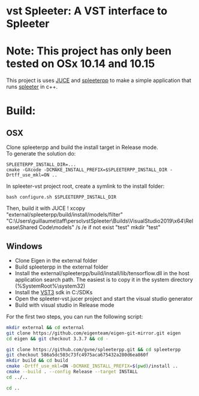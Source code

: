 # vst Spleeter: A VST interface to Spleeter
# Note: This project has only been tested on OSx 10.14 and 10.15

This project is uses [JUCE](https://juce.com/) and
[spleeterpp](https://github.com/gvne/spleeterpp) to make a simple application
that runs [spleeter](https://github.com/deezer/spleeter) in c++.

# Build:

## OSX

Clone spleeterpp and build the install target in Release mode.  
To generate the solution do:
```
SPLEETERPP_INSTALL_DIR=...
cmake -GXcode -DCMAKE_INSTALL_PREFIX=$SPLEETERPP_INSTALL_DIR -Drtff_use_mkl=ON ..
```

In spleeter-vst project root, create a symlink to the install folder:
```
bash configure.sh $SPLEETERPP_INSTALL_DIR
```

Then, build it with JUCE !
xcopy "external/spleeterpp/build/install/models/filter" "C:\Users\guillaume\taff\perso\vstSpleeter\Builds\VisualStudio2019\x64\Release\Shared Code\models" /s /e
if not exist "test" mkdir "test"
## Windows

* Clone Eigen in the external folder
* Build spleeterpp in the external folder
* Install the external/spleeterpp/build/install/lib/tensorflow.dll in the host application search path. The easiest is to copy it in the system directory (%SystemRoot%\\system32)
* Install the [VST3](https://www.steinberg.net/vst3sdk) sdk in C:/SDKs
* Open the spleeter-vst.jucer project and start the visual studio generator
* Build with visual studio in Release mode

For the first two steps, you can run the following script:
```bash
mkdir external && cd external
git clone https://github.com/eigenteam/eigen-git-mirror.git eigen
cd eigen && git checkout 3.3.7 && cd -

git clone https://github.com/gvne/spleeterpp.git && cd spleeterpp
git checkout 586a5dc503c73fc4975aca675432a280d6ea860f
mkdir build && cd build
cmake -Drtff_use_mkl=ON -DCMAKE_INSTALL_PREFIX=$(pwd)/install ..
cmake --build . --config Release --target INSTALL
cd ../..

cd ..
```
